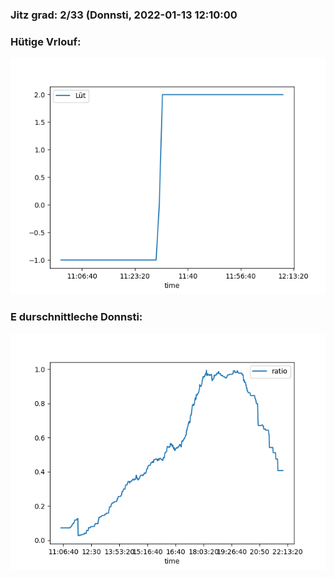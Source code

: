 ### Jitz grad: 2/33 (Donnsti, 2022-01-13 12:10:00

### Hütige Vrlouf:
![Graph](Today.png)

### E durschnittleche Donnsti:
![Graph](Donnsti.png)